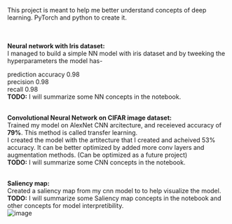 This project is meant to help me better understand concepts of deep learning.
PyTorch and python to create it. <br> <br> <br>

**Neural network with Iris dataset:** <br>
I managed to build a simple NN model with iris dataset and by tweeking the hyperparameters the model has-

prediction accuracy 0.98 <br>
precision 0.98 <br>
recall 0.98 <br> 
**TODO:** I will summarize some NN concepts in the notebook.<br><br>

**Convolutional Neural Network on CIFAR image dataset:** <br>
Trained my model on AlexNet CNN arcitecture, and receieved accuracy of **79%**. This method is called transfer learning. <br>
I created the model with the artitecture that I created and acheived 53% accuracy. It can be better optimized by added more conv layers and augmentation methods. (Can be optimized as a future project) <br>
**TODO:** I will summarize some CNN concepts in the notebook. <br><br>

**Saliency map:** <br>
Created a saliency map from my cnn model to to help visualize the model. <br>
**TODO:** I will summarize some Saliency map concepts in the notebook and other concepts for model interpretibility.<br>
![image](https://user-images.githubusercontent.com/46355198/121231573-8c39a080-c85e-11eb-9681-29b4ed9c4d3d.png)
